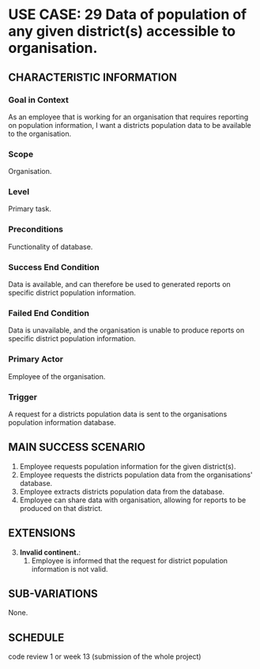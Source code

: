 # USE CASE: 29 Data of population of any given district(s) accessible to organisation.

## CHARACTERISTIC INFORMATION

### Goal in Context

As an employee that is working for an organisation that requires reporting on population information, I want a districts population data to be available to the organisation.

### Scope

Organisation.

### Level

Primary task.

### Preconditions

Functionality of database.

### Success End Condition

Data is available, and can therefore be used to generated reports on specific district population information.

### Failed End Condition

Data is unavailable, and the organisation is unable to produce reports on specific district population information.

### Primary Actor

Employee of the organisation.

### Trigger

A request for a districts population data is sent to the organisations population information database.

## MAIN SUCCESS SCENARIO

1. Employee requests population information for the given district(s).
2. Employee requests the districts population data from the organisations' database.
3. Employee extracts districts population data from the database.
4. Employee can share data with organisation, allowing for reports to be produced on that district.

## EXTENSIONS

3. **Invalid continent.**:
    1. Employee is informed that the request for district population information is not valid.

## SUB-VARIATIONS

None.

## SCHEDULE

code review 1 or week 13 (submission of the whole project)